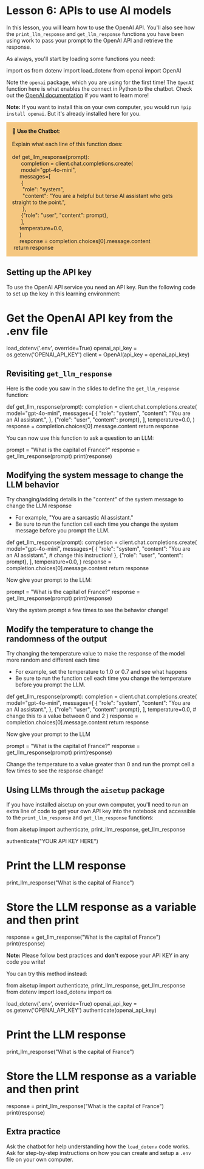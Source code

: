 # Lesson 6: APIs to use AI models


In this lesson, you will learn how to use the OpenAI API. You'll also see how the `print_llm_response` and `get_llm_response` functions you have been using work to pass your prompt to the OpenAI API and retrieve the response.

As always, you'll start by loading some functions you need:

import os
from dotenv import load_dotenv
from openai import OpenAI

Note the `openai` package, which you are using for the first time! The `OpenAI` function here is what enables the connect in Python to the chatbot. Check out the [OpenAI documentation](https://platform.openai.com/docs/api-reference/introduction) if you want to learn more!

**Note:** If you want to install this on your own computer, you would run `!pip install openai`. But it's already installed here for you.

<p style="background-color:#F5C780; padding:15px"> 🤖 <b>Use the Chatbot</b>: 
<br><br>
Explain what each line of this function does:
<br><br>
def get_llm_response(prompt):<br>
&nbsp &nbsp &nbsp completion = client.chat.completions.create(<br>
&nbsp &nbsp &nbsp model="gpt-4o-mini",<br>
&nbsp &nbsp &nbspmessages=[<br>
&nbsp &nbsp &nbsp&nbsp{<br>
&nbsp &nbsp &nbsp&nbsp&nbsp"role": "system",<br>
&nbsp &nbsp &nbsp&nbsp&nbsp"content": "You are a helpful but terse AI assistant who gets straight to the point.",<br>
&nbsp &nbsp &nbsp&nbsp&nbsp},<br>
&nbsp &nbsp &nbsp&nbsp{"role": "user", "content": prompt},<br>
&nbsp &nbsp &nbsp&nbsp],<br>
&nbsp &nbsp &nbsptemperature=0.0,<br>
&nbsp &nbsp &nbsp)<br>
&nbsp &nbsp &nbspresponse = completion.choices[0].message.content<br>
&nbspreturn response<br>
</p>

## Setting up the API key

To use the OpenAI API service you need an API key. Run the following code to set up the key in this learning environment:

# Get the OpenAI API key from the .env file
load_dotenv('.env', override=True)
openai_api_key = os.getenv('OPENAI_API_KEY')
client = OpenAI(api_key = openai_api_key)

## Revisiting ```get_llm_response```

Here is the code you saw in the slides to define the ```get_llm_response``` function:

def get_llm_response(prompt):
    completion = client.chat.completions.create(
        model="gpt-4o-mini",
        messages=[
            {
                "role": "system",
                "content": "You are an AI assistant.",
            },
            {"role": "user", "content": prompt},
        ],
        temperature=0.0,
    )
    response = completion.choices[0].message.content
    return response

You can now use this function to ask a question to an LLM:

prompt = "What is the capital of France?"
response = get_llm_response(prompt)
print(response)

## Modifying the system message to change the LLM behavior 

Try changing/adding details in the "content" of the system message to change the LLM response
* For example, "You are a sarcastic AI assistant."
* Be sure to run the function cell each time you change the system message before you prompt the LLM.

def get_llm_response(prompt):
    completion = client.chat.completions.create(
        model="gpt-4o-mini",
        messages=[
            {
                "role": "system",
                "content": "You are an AI assistant.", # change this instruction!
            },
            {"role": "user", "content": prompt},
        ],
        temperature=0.0,
    )
    response = completion.choices[0].message.content
    return response

Now give your prompt to the LLM:

prompt = "What is the capital of France?"
response = get_llm_response(prompt)
print(response)

Vary the system prompt a few times to see the behavior change!

## Modify the temperature to change the randomness of the output

Try changing the temperature value to make the response of the model more random and different each time
* For example, set the temperature to 1.0 or 0.7 and see what happens
* Be sure to run the function cell each time you change the temperature before you prompt the LLM.

def get_llm_response(prompt):
    completion = client.chat.completions.create(
        model="gpt-4o-mini",
        messages=[
            {
                "role": "system",
                "content": "You are an AI assistant.", 
            },
            {"role": "user", "content": prompt},
        ],
        temperature=0.0, # change this to a value between 0 and 2
    )
    response = completion.choices[0].message.content
    return response

Now give your prompt to the LLM

prompt = "What is the capital of France?"
response = get_llm_response(prompt)
print(response)

Change the temperature to a value greater than 0 and run the prompt cell a few times to see the response change!

## Using LLMs through the `aisetup` package

If you have installed aisetup on your own computer, you'll need to run an extra line of code to get your own API key into the notebook and accessible to the `print_llm_response` and `get_llm_response` functions:

from aisetup import authenticate, print_llm_response, get_llm_response

authenticate("YOUR API KEY HERE")

# Print the LLM response
print_llm_response("What is the capital of France")

# Store the LLM response as a variable and then print
response = get_llm_response("What is the capital of France")
print(response)

**Note:** Please follow best practices and **don't** expose your API KEY in any code you write! 

You can try this method instead:

from aisetup import authenticate, print_llm_response, get_llm_response
from dotenv import load_dotenv
import os

load_dotenv('.env', override=True)
openai_api_key = os.getenv('OPENAI_API_KEY')
authenticate(openai_api_key)

# Print the LLM response
print_llm_response("What is the capital of France")

# Store the LLM response as a variable and then print
response = print_llm_response("What is the capital of France")
print(response)

## Extra practice 

Ask the chatbot for help understanding how the `load_dotenv` code works. Ask for step-by-step instructions on how you can create and setup a `.env` file on your own computer.